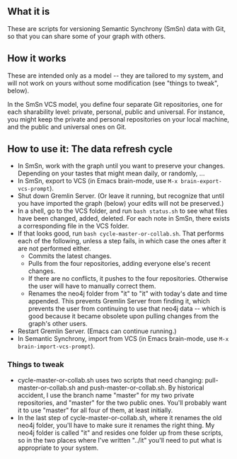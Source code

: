## What it is
These are scripts for versioning Semantic Synchrony (SmSn) data with Git, so that you can share some of your graph with others.

## How it works
These are intended only as a model -- they are tailored to my system, and will not work on yours without some modification (see "things to tweak", below).

In the SmSn VCS model, you define four separate Git repositories, one for each sharability level: private, personal, public and universal. For instance, you might keep the private and personal repositories on your local machine, and the public and universal ones on Git. 

## How to use it: The data refresh cycle
* In SmSn, work with the graph until you want to preserve your changes. Depending on your tastes that might mean daily, or randomly, ...
* In SmSn, export to VCS (in Emacs brain-mode, use `M-x brain-export-vcs-prompt`).
* Shut down Gremlin Server. (Or leave it running, but recognize that until you have imported the graph (below) your edits will not be preserved.)
* In a shell, go to the VCS folder, and run `bash status.sh` to see what files have been changed, added, deleted. For each note in SmSn, there exists a corresponding file in the VCS folder.
* If that looks good, run `bash cycle-master-or-collab.sh`. That performs each of the following, unless a step fails, in which case the ones after it are not performed either.
    * Commits the latest changes.
    * Pulls from the four repositories, adding everyone else's recent changes.
    * If there are no conflicts, it pushes to the four repositories. Otherwise the user will have to manually correct them.
    * Renames the neo4j folder from "it" to "it" with today's date and time appended. This prevents Gremlin Server from finding it, which prevents the user from continuing to use that neo4j data -- which is good because it became obsolete upon pulling changes from the graph's other users.
* Restart Gremlin Server. (Emacs can continue running.)
* In Semantic Synchrony, import from VCS (in Emacs brain-mode, use `M-x brain-import-vcs-prompt`).

### Things to tweak
* cycle-master-or-collab.sh uses two scripts that need changing: pull-master-or-collab.sh and push-master-or-collab.sh. By historical accident, I use the branch name "master" for my two private repositories, and "master" for the two public ones. You'll probably want it to use "master" for all four of them, at least initially.
* In the last step of cycle-master-or-collab.sh, where it renames the old neo4j folder, you'll have to make sure it renames the right thing. My neo4j folder is called "it" and resides one folder up from these scripts, so in the two places where I've written "../it" you'll need to put what is appropriate to your system.
